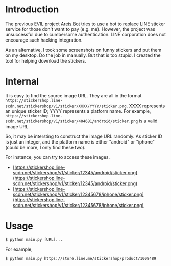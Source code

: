 # Introduction #

The previous EVIL project [Areis Bot](https://github.com/penvirus/areis_bot) tries to use a bot to replace LINE sticker service for those don't want to pay (e.g. me).  However, the project was unsuccessful due to cumbersome authentication.  LINE corporation does not encourage such hacking integration.

As an alternative, I took some screenshots on funny stickers and put them on my desktop.  Do the job in manually.  But that is too stupid.  I created the tool for helping download the stickers.

# Internal #

It is easy to find the source image URL.  They are all in the format ```https://stickershop.line-scdn.net/stickershop/v1/sticker/XXXX/YYYY/sticker.png```.  XXXX represents an unique sticker ID; YYYY represents a platform name.  For example, ```https://stickershop.line-scdn.net/stickershop/v1/sticker/404681/android/sticker.png``` is a valid image URL.

So, it may be intersting to construct the image URL randomly.  As sticker ID is just an integer, and the platform name is either "android" or "iphone" (could be more, I only find these two).

For instance, you can try to access these images.

* [https://stickershop.line-scdn.net/stickershop/v1/sticker/12345/android/sticker.png](https://stickershop.line-scdn.net/stickershop/v1/sticker/12345/android/sticker.png)
* [https://stickershop.line-scdn.net/stickershop/v1/sticker/12345678/iphone/sticker.png](https://stickershop.line-scdn.net/stickershop/v1/sticker/12345678/iphone/sticker.png)

# Usage #

```
$ python main.py [URL]...
```

For example,

```
$ python main.py https://store.line.me/stickershop/product/1008489
```

